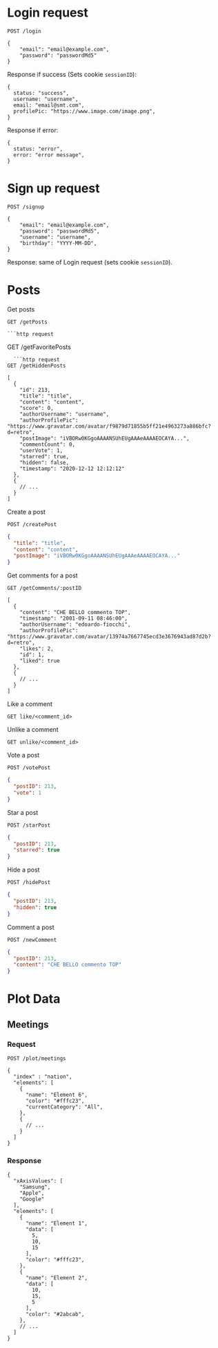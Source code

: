# Login request


```http request
POST /login

{
    "email": "email@example.com",
    "password": "passwordMd5"
}
```

Response if success (Sets cookie `sessionID`):
```json5
{
  status: "success",
  username: "username",
  email: "email@smt.com",
  profilePic: "https://www.image.com/image.png",
}
```
Response if error:
```json5
{
  status: "error",
  error: "error message",
}
```



# Sign up request

```http request
POST /signup

{
    "email": "email@example.com",
    "password": "passwordMd5",
    "username": "username",
    "birthday": "YYYY-MM-DD",
}
```

Response: same of Login request (sets cookie `sessionID`).


# Posts

Get posts 

  ```http request
  GET /getPosts
  ```
    ```http request
  GET /getFavoritePosts
  ```
    ```http request
  GET /getHiddenPosts
  ```

  ```json5
  [
    {
      "id": 213,
      "title": "title",
      "content": "content",
      "score": 0,
      "authorUsername": "username",
      "authorProfilePic": "https://www.gravatar.com/avatar/f9879d71855b5ff21e4963273a886bfc?d=retro",
      "postImage": "iVBORw0KGgoAAAANSUhEUgAAAeAAAAEOCAYA...",
      "commentCount": 0,
      "userVote": 1,
      "starred": true,
      "hidden": false,
      "timestamp": "2020-12-12 12:12:12"
    },
    {
      // ...
    }
  ]
  ```

Create a post

  ```http request
  POST /createPost
  ```

  ```json
  {
    "title": "title",
    "content": "content",
    "postImage": "iVBORw0KGgoAAAANSUhEUgAAAeAAAAEOCAYA..."
  }
  ```

Get comments for a post

```http request
GET /getComments/:postID
```

```json5
[
  {
    "content": "CHE BELLO commento TOP",
    "timestamp": "2001-09-11 08:46:00",
    "authorUsername": "edoardo-fiocchi",
    "authorProfilePic": "https://www.gravatar.com/avatar/13974a7667745ecd3e3676943ad87d2b?d=retro",
    "likes": 2,
    "id": 1,
    "liked": true
  },
  {
    // ...
  }
]
```

Like a comment

  ```http request
  GET like/<comment_id>
  ```

Unlike a comment

  ```http request
  GET unlike/<comment_id>
  ```


Vote a post

  ```http request
  POST /votePost
  ```

  ```json
  {
    "postID": 213,
    "vote": 1
  }
  ```

Star a post

  ```http request
  POST /starPost
  ```

  ```json
  {
    "postID": 213,
    "starred": true
  }
  ```

Hide a post
  
  ```http request
  POST /hidePost
  ```
  
  ```json
  {
    "postID": 213,
    "hidden": true
  }
  ```

Comment a post

  ```http request
  POST /newComment
  ```

  ```json
  {
    "postID": 213,
    "content": "CHE BELLO commento TOP"
  }
  ```

# Plot Data

## Meetings

### Request

```http request
POST /plot/meetings
```

```json5
{
  "index" : "nation",
  "elements": [
    {
      "name": "Element 6",
      "color": "#fffc23",
      "currentCategory": "All",
    },
    {
      // ...
    }
  ]
}
```

### Response

```json5
{
  "xAxisValues": [
    "Samsung",
    "Apple",
    "Google"
  ],
  "elements": [
    {
      "name": "Element 1",
      "data": [
        5,
        10,
        15
      ],
      "color": "#fffc23",
    },
    {
      "name": "Element 2",
      "data": [
        10,
        15,
        5
      ],
      "color": "#2abcab",
    },
    // ...
  ]
}
```

